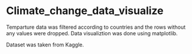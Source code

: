 # Climate_change_data_visualize
Temparture data was filtered according to countries and the rows without any values were dropped.
Data visualiztion was done using matplotlib.

Dataset was taken from Kaggle.

